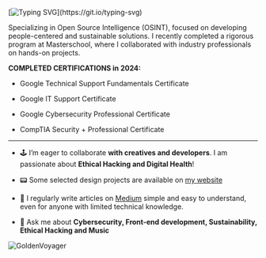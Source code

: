 [![Typing SVG](https://readme-typing-svg.herokuapp.com?font=Press+Start+2P&color=111111&multiline=true&width=800&height=60&lines=Hi%2C+my+name+is+Paul.;I+Design+and+Code+!)](https://git.io/typing-svg)

Specializing in Open Source Intelligence (OSINT), focused on developing people-centered and sustainable solutions. I recently completed a rigorous program at Masterschool, where I collaborated with industry professionals on hands-on projects.

**COMPLETED CERTIFICATIONS in 2024:**

- Google Technical Support Fundamentals Certificate 

- Google IT Support Certificate

- Google Cybersecurity Professional Certificate

- CompTIA Security + Professional Certificate

_________________________________________________________________________________________________________________________________

- 🕹 I’m eager to collaborate **with creatives and developers**. I am passionate about **Ethical Hacking and Digital Health**!

- 📟 Some selected design projects are available on [my website](https://paulinhx.github.io/)

- 📝 I regularly write articles on [Medium](https://medium.com/@Paulinhx) simple and easy to understand, even for anyone with limited technical knowledge.

- 💬 Ask me about **Cybersecurity, Front-end development, Sustainability, Ethical Hacking and Music**

![GoldenVoyager](https://github.com/user-attachments/assets/97eae741-f14f-44bb-b1c0-33d9147434c5)









